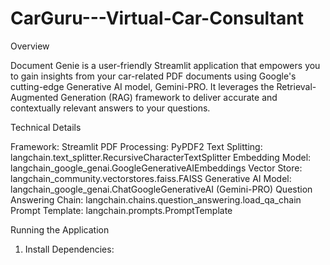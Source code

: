# CarGuru---Virtual-Car-Consultant

Overview

Document Genie is a user-friendly Streamlit application that empowers you to gain insights from your car-related PDF documents using Google's cutting-edge Generative AI model, Gemini-PRO. It leverages the Retrieval-Augmented Generation (RAG) framework to deliver accurate and contextually relevant answers to your questions.

Technical Details

Framework: Streamlit
PDF Processing: PyPDF2
Text Splitting: langchain.text_splitter.RecursiveCharacterTextSplitter
Embedding Model: langchain_google_genai.GoogleGenerativeAIEmbeddings
Vector Store: langchain_community.vectorstores.faiss.FAISS
Generative AI Model: langchain_google_genai.ChatGoogleGenerativeAI (Gemini-PRO)
Question Answering Chain: langchain.chains.question_answering.load_qa_chain
Prompt Template: langchain.prompts.PromptTemplate

Running the Application

1) Install Dependencies:
   
